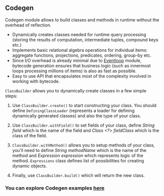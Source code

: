 ## Codegen

Codegen module allows to build classes and methods in runtime without the overhead of reflection.

* Dynamically creates classes needed for runtime query processing (storing the results of computation, intermediate 
tuples, compound keys etc.)
* Implements basic relational algebra operations for individual items: aggregate functions, projections, predicates, 
ordering, group-by etc.
* Since I/O overhead is already minimal due to [Eventloop](https://github.com/softindex/datakernel/tree/master/core-eventloop) module, bytecode generation ensures 
that business logic (such as innermost loops processing millions of items) is also as fast as possible.
* Easy to use API that encapsulates most of the complexity involved in working with bytecode.

`ClassBuilder` allows you to dynamically create classes in a few simple steps:

1. Use `ClassBuilder.create()` to start constructing your class. You should define `DefiningClassLoader` (represents 
a loader for defining dynamically generated classes) and also the type of your class.

2. Use `ClassBuilder.withField()` to set fields of your class, define *String field* which is 
the name of the field and *Class <?> fieldClass* which is the class of the field. 

3. `ClassBuilder.withMethod()` allows you to setup methods of your class, you'll need to define *String methodName* which 
is the name of the method and *Expression expression* which represents logic of the method. `Expressions` class defines 
list of possibilities for creating dynamic objects.

4. Finally, use `ClassBuilder.build()` which will return the new class.

### You can explore Codegen examples [here](https://github.com/softindex/datakernel/tree/master/examples/codegen)

